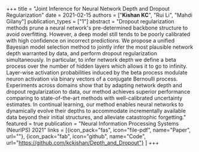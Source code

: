 +++
title = "Joint Inference for Neural Network Depth and Dropout Regularization"
date = 2021-02-15
authors = ["**Kishan KC**", "Rui Li", "Mahdi Gilany"]
publication_types = ["1"]
abstract = "Dropout regularization methods prune a neural network's pre-determined backbone structure to avoid overfitting. However, a deep model still tends to be poorly calibrated with high confidence on incorrect predictions. We propose a unified Bayesian model selection method to jointly infer the most plausible network depth warranted by data, and perform dropout regularization simultaneously. In particular, to infer network depth we define a beta process over the number of hidden layers which allows it to go to infinity. Layer-wise activation probabilities induced by the beta process modulate neuron activation via binary vectors of a conjugate Bernoulli process. Experiments across domains show that by adapting network depth and dropout regularization to data, our method achieves superior performance comparing to state-of-the-art methods with well-calibrated uncertainty estimates. In continual learning, our method enables neural networks to dynamically evolve their depths to accommodate incrementally available data beyond their initial structures, and alleviate catastrophic forgetting."
featured = true
publication = "Neural Information Processing Systems (NeurIPS) 2021"
links = [{icon_pack="fas", icon="file-pdf", name="Paper", url=""},
{icon_pack="fab", icon="github", name="Code", url="https://github.com/kckishan/Depth_and_Dropout"}
]
+++


